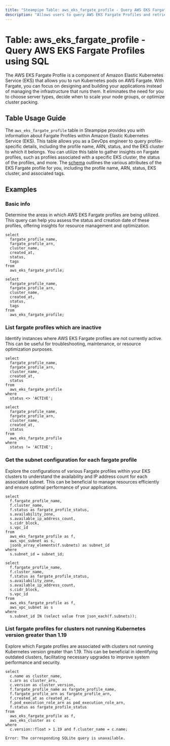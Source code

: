 ```yaml
---
title: "Steampipe Table: aws_eks_fargate_profile - Query AWS EKS Fargate Profiles using SQL"
description: "Allows users to query AWS EKS Fargate Profiles and retrieve data such as the Fargate profile name, ARN, status, and more."
---
```


# Table: aws_eks_fargate_profile - Query AWS EKS Fargate Profiles using SQL

The AWS EKS Fargate Profile is a component of Amazon Elastic Kubernetes Service (EKS) that allows you to run Kubernetes pods on AWS Fargate. With Fargate, you can focus on designing and building your applications instead of managing the infrastructure that runs them. It eliminates the need for you to choose server types, decide when to scale your node groups, or optimize cluster packing.

## Table Usage Guide

The `aws_eks_fargate_profile` table in Steampipe provides you with information about Fargate Profiles within Amazon Elastic Kubernetes Service (EKS). This table allows you as a DevOps engineer to query profile-specific details, including the profile name, ARN, status, and the EKS cluster to which it belongs. You can utilize this table to gather insights on Fargate profiles, such as profiles associated with a specific EKS cluster, the status of the profiles, and more. The [schema](https://hub.steampipe.io/plugins/turbot/aws/tables/aws_eks_fargate_profile) outlines the various attributes of the EKS Fargate profile for you, including the profile name, ARN, status, EKS cluster, and associated tags.

## Examples

### Basic info
Determine the areas in which AWS EKS Fargate profiles are being utilized. This query can help you assess the status and creation date of these profiles, offering insights for resource management and optimization.

```sql+postgres
select
  fargate_profile_name,
  fargate_profile_arn,
  cluster_name,
  created_at,
  status,
  tags
from
  aws_eks_fargate_profile;
```

```sql+sqlite
select
  fargate_profile_name,
  fargate_profile_arn,
  cluster_name,
  created_at,
  status,
  tags
from
  aws_eks_fargate_profile;
```

### List fargate profiles which are inactive
Identify instances where AWS EKS Fargate profiles are not currently active. This can be useful for troubleshooting, maintenance, or resource optimization purposes.

```sql+postgres
select
  fargate_profile_name,
  fargate_profile_arn,
  cluster_name,
  created_at,
  status
from
  aws_eks_fargate_profile
where
  status <> 'ACTIVE';
```

```sql+sqlite
select
  fargate_profile_name,
  fargate_profile_arn,
  cluster_name,
  created_at,
  status
from
  aws_eks_fargate_profile
where
  status != 'ACTIVE';
```

### Get the subnet configuration for each fargate profile
Explore the configurations of various Fargate profiles within your EKS clusters to understand the availability and IP address count for each associated subnet. This can be beneficial to manage resources efficiently and ensure optimal performance of your applications.

```sql+postgres
select
  f.fargate_profile_name,
  f.cluster_name,
  f.status as fargate_profile_status,
  s.availability_zone,
  s.available_ip_address_count,
  s.cidr_block,
  s.vpc_id
from
  aws_eks_fargate_profile as f,
  aws_vpc_subnet as s,
  jsonb_array_elements(f.subnets) as subnet_id
where
  s.subnet_id = subnet_id;
```

```sql+sqlite
select
  f.fargate_profile_name,
  f.cluster_name,
  f.status as fargate_profile_status,
  s.availability_zone,
  s.available_ip_address_count,
  s.cidr_block,
  s.vpc_id
from
  aws_eks_fargate_profile as f,
  aws_vpc_subnet as s
where
  s.subnet_id IN (select value from json_each(f.subnets));
```

### List fargate profiles for clusters not running Kubernetes version greater than 1.19
Explore which Fargate profiles are associated with clusters not running Kubernetes version greater than 1.19. This can be beneficial in identifying outdated clusters, facilitating necessary upgrades to improve system performance and security.

```sql+postgres
select
  c.name as cluster_name,
  c.arn as cluster_arn,
  c.version as cluster_version,
  f.fargate_profile_name as fargate_profile_name,
  f.fargate_profile_arn as fargate_profile_arn,
  f.created_at as created_at,
  f.pod_execution_role_arn as pod_execution_role_arn,
  f.status as fargate_profile_status
from
  aws_eks_fargate_profile as f,
  aws_eks_cluster as c
where
  c.version::float > 1.19 and f.cluster_name = c.name;
```

```sql+sqlite
Error: The corresponding SQLite query is unavailable.
```